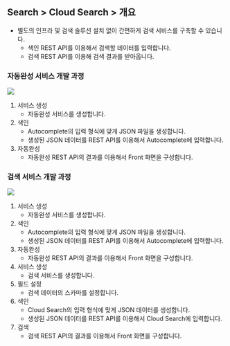 ## Search > Cloud Search > 개요

* 별도의 인프라 및 검색 솔루션 설치 없이 간편하게 검색 서비스를 구축할 수 있습니다.
    * 색인 REST API를 이용해서 검색할 데이터를 입력합니다.
    * 검색 REST API를 이용해  검색 결과를 받아옵니다.

### 자동완성 서비스 개발 과정
![](http://static.toastoven.net/prod_autocomplete/block_diagrm-20200113.png)
1. 서비스 생성
    * 자동완성 서비스를 생성합니다.
2. 색인
    * Autocomplete의 입력 형식에 맞게 JSON 파일을 생성합니다.
    * 생성된 JSON 데이터를 REST API를 이용해서 Autocomplete에 입력합니다.
3. 자동완성
    * 자동완성 REST API의 결과를 이용해서 Front 화면을 구성합니다.

### 검색 서비스 개발 과정
![](http://static.toastoven.net/prod_search/block_diagrm-20200113.png?)
1. 서비스 생성
    * 자동완성 서비스를 생성합니다.
2. 색인
    * Autocomplete의 입력 형식에 맞게 JSON 파일을 생성합니다.
    * 생성된 JSON 데이터를 REST API를 이용해서 Autocomplete에 입력합니다.
3. 자동완성
    * 자동완성 REST API의 결과를 이용해서 Front 화면을 구성합니다.
4. 서비스 생성
    * 검색 서비스를 생성합니다.
5. 필드 설정
    * 검색 데이터의 스카마를 설정합니다.
6. 색인
    * Cloud Search의 입력 형식에 맞게 JSON 데이터를 생성합니다.
    * 생성된 JSON 데이터를 REST API를 이용해서 Cloud Search에 입력합니다.
7. 검색
    * 검색 REST API의 결과를 이용해서 Front 화면을 구성합니다.
